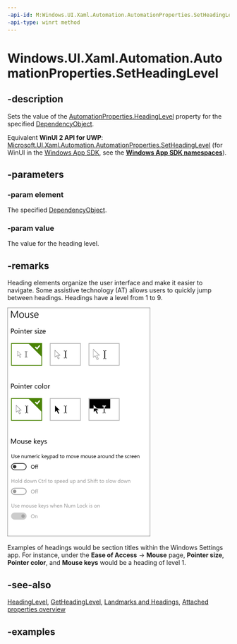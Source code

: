 ```yaml
---
-api-id: M:Windows.UI.Xaml.Automation.AutomationProperties.SetHeadingLevel(Windows.UI.Xaml.DependencyObject,Windows.UI.Xaml.Automation.Peers.AutomationHeadingLevel)
-api-type: winrt method
---
```


<!-- Method syntax.
public void AutomationProperties.SetHeadingLevel(DependencyObject element, AutomationHeadingLevel value)
-->

# Windows.UI.Xaml.Automation.AutomationProperties.SetHeadingLevel

## -description
Sets the value of the [AutomationProperties.HeadingLevel](automationproperties_headinglevelproperty.md) property for the specified [DependencyObject](../windows.ui.xaml/dependencyobject.md).

Equivalent **WinUI 2 API for UWP**: [Microsoft.UI.Xaml.Automation.AutomationProperties.SetHeadingLevel](/windows/winui/api/microsoft.ui.xaml.automation.automationproperties.setheadinglevel) (for WinUI in the [Windows App SDK](/windows/apps/windows-app-sdk/), see the **[Windows App SDK namespaces](/windows/windows-app-sdk/api/winrt/)**).

## -parameters
### -param element
The specified [DependencyObject](../windows.ui.xaml/dependencyobject.md).

### -param value
The value for the heading level.

## -remarks
Heading elements organize the user interface and make it easier to navigate. Some assistive technology (AT) allows users to quickly jump between headings. Headings have a level from 1 to 9.  

![Mouse settings page in Windows Ease of Access settings](images/MouseSettings.png)

Examples of headings would be section titles within the Windows Settings app. For instance, under the **Ease of Access** -> **Mouse** page, **Pointer size**, **Pointer color**, and **Mouse keys** would be a heading of level 1.

## -see-also
[HeadingLevel](automationproperties_headinglevel.md), [GetHeadingLevel](automationproperties_getheadinglevel_655629781.md), [Landmarks and Headings](/windows/uwp/design/accessibility/landmarks-and-headings), [Attached properties overview](/windows/uwp/xaml-platform/attached-properties-overview)

## -examples

